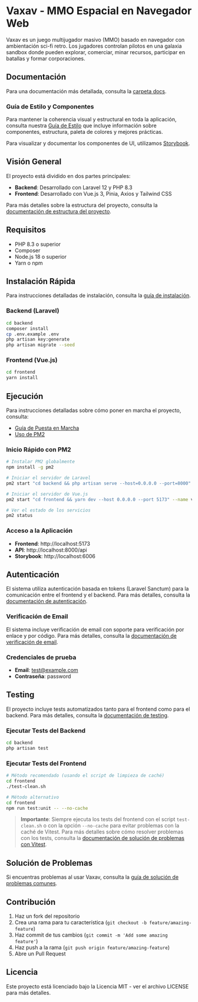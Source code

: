 # Vaxav - MMO Espacial en Navegador Web

Vaxav es un juego multijugador masivo (MMO) basado en navegador con ambientación sci-fi retro. Los jugadores controlan pilotos en una galaxia sandbox donde pueden explorar, comerciar, minar recursos, participar en batallas y formar corporaciones.

## Documentación

Para una documentación más detallada, consulta la [carpeta docs](./docs/README.md).

### Guía de Estilo y Componentes

Para mantener la coherencia visual y estructural en toda la aplicación, consulta nuestra [Guía de Estilo](./docs/design/style-guide.md) que incluye información sobre componentes, estructura, paleta de colores y mejores prácticas.

Para visualizar y documentar los componentes de UI, utilizamos [Storybook](./frontend/docs/storybook.md).

## Visión General

El proyecto está dividido en dos partes principales:

- **Backend**: Desarrollado con Laravel 12 y PHP 8.3
- **Frontend**: Desarrollado con Vue.js 3, Pinia, Axios y Tailwind CSS

Para más detalles sobre la estructura del proyecto, consulta la [documentación de estructura del proyecto](./docs/architecture/project-structure.md).

## Requisitos

- PHP 8.3 o superior
- Composer
- Node.js 18 o superior
- Yarn o npm

## Instalación Rápida

Para instrucciones detalladas de instalación, consulta la [guía de instalación](./docs/installation.md).

### Backend (Laravel)

```bash
cd backend
composer install
cp .env.example .env
php artisan key:generate
php artisan migrate --seed
```

### Frontend (Vue.js)

```bash
cd frontend
yarn install
```

## Ejecución

Para instrucciones detalladas sobre cómo poner en marcha el proyecto, consulta:

- [Guía de Puesta en Marcha](./docs/getting-started.md)
- [Uso de PM2](./docs/pm2-usage.md)

### Inicio Rápido con PM2

```bash
# Instalar PM2 globalmente
npm install -g pm2

# Iniciar el servidor de Laravel
pm2 start "cd backend && php artisan serve --host=0.0.0.0 --port=8000" --name vaxav-backend

# Iniciar el servidor de Vue.js
pm2 start "cd frontend && yarn dev --host 0.0.0.0 --port 5173" --name vaxav-frontend

# Ver el estado de los servicios
pm2 status
```

### Acceso a la Aplicación

- **Frontend**: http://localhost:5173
- **API**: http://localhost:8000/api
- **Storybook**: http://localhost:6006

## Autenticación

El sistema utiliza autenticación basada en tokens (Laravel Sanctum) para la comunicación entre el frontend y el backend. Para más detalles, consulta la [documentación de autenticación](./docs/api/authentication.md).

### Verificación de Email

El sistema incluye verificación de email con soporte para verificación por enlace y por código. Para más detalles, consulta la [documentación de verificación de email](./docs/email-verification.md).

### Credenciales de prueba

- **Email**: test@example.com
- **Contraseña**: password

## Testing

El proyecto incluye tests automatizados tanto para el frontend como para el backend. Para más detalles, consulta la [documentación de testing](./docs/testing/README.md).

### Ejecutar Tests del Backend

```bash
cd backend
php artisan test
```

### Ejecutar Tests del Frontend

```bash
# Método recomendado (usando el script de limpieza de caché)
cd frontend
./test-clean.sh

# Método alternativo
cd frontend
npm run test:unit -- --no-cache
```

> **Importante**: Siempre ejecuta los tests del frontend con el script `test-clean.sh` o con la opción `--no-cache` para evitar problemas con la caché de Vitest. Para más detalles sobre cómo resolver problemas con los tests, consulta la [documentación de solución de problemas con Vitest](./docs/testing/testing-vitest.md).

## Solución de Problemas

Si encuentras problemas al usar Vaxav, consulta la [guía de solución de problemas comunes](./docs/troubleshooting/common-issues.md).

## Contribución

1. Haz un fork del repositorio
2. Crea una rama para tu característica (`git checkout -b feature/amazing-feature`)
3. Haz commit de tus cambios (`git commit -m 'Add some amazing feature'`)
4. Haz push a la rama (`git push origin feature/amazing-feature`)
5. Abre un Pull Request

## Licencia

Este proyecto está licenciado bajo la Licencia MIT - ver el archivo LICENSE para más detalles.
